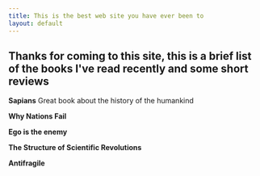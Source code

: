 ```yaml
---
title: This is the best web site you have ever been to
layout: default
---
```

## Thanks for coming to this site, this is a brief list of the books I've read recently and some short reviews

**Sapians**
Great book about the history of the humankind

**Why Nations Fail**

**Ego is the enemy**

**The Structure of Scientific Revolutions**

**Antifragile**
